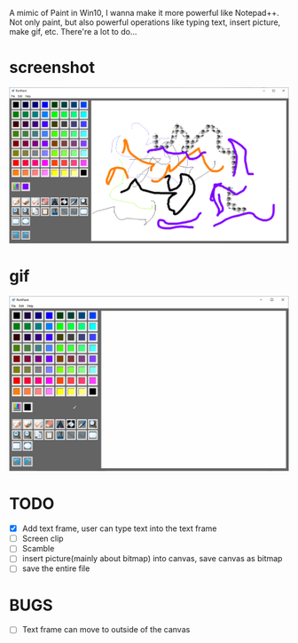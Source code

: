 A mimic of Paint in Win10, I wanna make it more powerful like Notepad++.
Not only paint, but also powerful operations like typing text, insert picture, make gif, etc.
There're a lot to do...

# screenshot
![avatar](./Screenshot/2020030316435857.png)

# gif
![avatar](./Screenshot/2020013114584460.gif)

# TODO
- [x] Add text frame, user can type text into the text frame
- [ ] Screen clip
- [ ] Scamble
- [ ] insert picture(mainly about bitmap) into canvas, save canvas as bitmap
- [ ] save the entire file

# BUGS
- [ ] Text frame can move to outside of the canvas